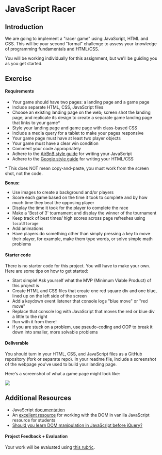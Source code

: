 <!---
title: JavaScript Racer
type: lab
duration: Weekend
creator:
    name: Alex White
    city: SF
-->

# JavaScript Racer

## Introduction

We are going to implement a "racer game" using JavaScript, HTML and CSS.  This will be your second "formal" challenge to assess your knowledge of programming fundamentals and HTML/CSS.

You will be working individually for this assignment, but we'll be guiding you as you get started.


## Exercise

#### Requirements

- Your game should have two pages: a landing page and a game page
- Include separate HTML, CSS, JavaScript files
- Choose an existing landing page on the web; screen shot the landing page, and replicate its design to create a separate game landing page that links to your game\*
- Style your landing page and game page with class-based CSS
- Include a media query for a tablet to make your pages responsive
- Your game page must have at least two player objects
- Your game must have a clear win condition
- Comment your code appropriately
- Adhere to the [AirBnB style guide](https://github.com/airbnb/javascript/tree/es5-deprecated/es5) for writing your JavaScript
- Adhere to the [Google style guide](https://google.github.io/styleguide/htmlcssguide.xml) for writing your HTML/CSS

\* This does NOT mean copy-and-paste, you must work from the screen shot, not the code.

**Bonus:**

- Use images to create a background and/or players
- Score each game based on the time it took to complete and by how much time they beat the opposing player
- Display the time it took for the player to complete the race
- Make a 'Best of 3' tournament and display the winner of the tournament
- Keep track of best times/ high scores across page refreshes using `localStorage`
- Add animations
- Have players do something other than simply pressing a key to move their player, for example, make them type words, or solve simple math problems

#### Starter code

There is no starter code for this project. You will have to make your own. Here are some tips on how to get started:

- Start simple! Ask yourself what the MVP (Minimum Viable Product) of this project is
- Create HTML and CSS files that create one red square div and one blue, lined up on the left side of the screen
- Add a keydown event listener that console logs "blue move" or "red move"
- Replace that console log with JavaScript that moves the red or blue div a little to the right
- Run with it from there!
- If you are stuck on a problem, use pseudo-coding and OOP to break it down into smaller, more solvable problems

#### Deliverable

You should turn in your HTML, CSS, and JavaScript files as a GitHub repository (fork or separate repo).  In your readme file, include a screenshot of the webpage you've used to build your landing page.

Here's a screenshot of what a game page might look like:

![](assets/chicken.png)

## Additional Resources
- JavaScript [documentation](https://developer.mozilla.org/en-US/docs/Web/JavaScript)
- An [excellent resource](https://developer.mozilla.org/en-US/docs/Web/Events) for working with the DOM in vanilla JavaScript resource for students
- [Should you learn DOM manipulation in JavaScript before jQuery?](https://www.reddit.com/r/javascript/comments/3hpm1v/should_i_learn_dom_manipulation_with_raw/)

#### Project Feedback + Evaluation

Your work will be evaluated using [this rubric](rubric.md).
